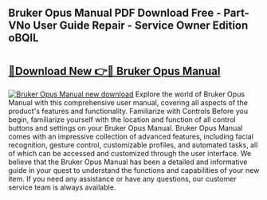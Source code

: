 ## Bruker Opus Manual PDF Download Free - Part-VNo User Guide Repair - Service Owner Edition oBQIL

# <h2><a href="http://bc11059.oget.top/?id=Bruker+Opus+Manual">🔗Download New 👉🔴 Bruker Opus Manual</a></h2>

[![Bruker Opus Manual new download](https://i.imgur.com/5g1atiW.png)](http://bc11059.oget.top/?id=Bruker+Opus+Manual)
Explore the world of Bruker Opus Manual with this comprehensive user manual, covering all aspects of the product's features and functionality. Familiarize with Controls Before you begin, familiarize yourself with the location and function of all control buttons and settings on your Bruker Opus Manual. Bruker Opus Manual comes with an impressive collection of advanced features, including facial recognition, gesture control, customizable profiles, and automated tasks, all of which can be accessed and customized through the user interface. We believe that the Bruker Opus Manual has been a detailed and informative guide in your quest to understand the functions and capabilities of your new item. If you need any assistance or have any questions, our customer service team is always available.

